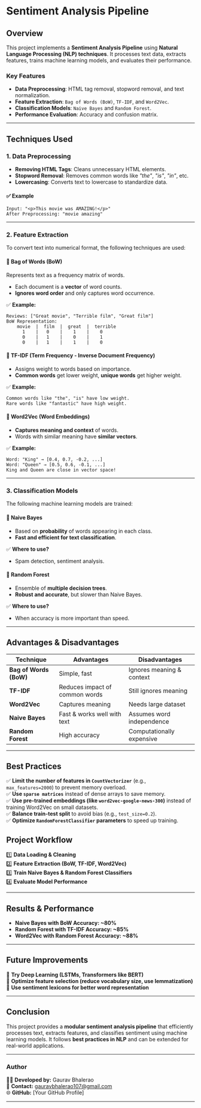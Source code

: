 # Sentiment Analysis Pipeline

## Overview
This project implements a **Sentiment Analysis Pipeline** using **Natural Language Processing (NLP) techniques**. It processes text data, extracts features, trains machine learning models, and evaluates their performance.

### **Key Features**
- **Data Preprocessing**: HTML tag removal, stopword removal, and text normalization.
- **Feature Extraction**: `Bag of Words (BoW)`, `TF-IDF`, and `Word2Vec`.
- **Classification Models**: `Naive Bayes` and `Random Forest`.
- **Performance Evaluation**: Accuracy and confusion matrix.

---

## **Techniques Used**
### **1. Data Preprocessing**
- **Removing HTML Tags**: Cleans unnecessary HTML elements.
- **Stopword Removal**: Removes common words like *"the"*, *"is"*, *"in"*, etc.
- **Lowercasing**: Converts text to lowercase to standardize data.

#### ✅ **Example**
```
Input: "<p>This movie was AMAZING!</p>"
After Preprocessing: "movie amazing"
```

---

### **2. Feature Extraction**
To convert text into numerical format, the following techniques are used:

#### **📌 Bag of Words (BoW)**
Represents text as a frequency matrix of words.
- Each document is a **vector** of word counts.
- **Ignores word order** and only captures word occurrence.

✅ **Example:**
```
Reviews: ["Great movie", "Terrible film", "Great film"]
BoW Representation:
    movie  |  film  |  great  |  terrible  
      1    |   0    |    1    |    0    
      0    |   1    |    0    |    1    
      0    |   1    |    1    |    0    
```

#### **📌 TF-IDF (Term Frequency - Inverse Document Frequency)**
- Assigns weight to words based on importance.
- **Common words** get lower weight, **unique words** get higher weight.

✅ **Example:**
```
Common words like "the", "is" have low weight.
Rare words like "fantastic" have high weight.
```

#### **📌 Word2Vec (Word Embeddings)**
- **Captures meaning and context** of words.
- Words with similar meaning have **similar vectors**.

✅ **Example:**
```
Word: "King" → [0.4, 0.7, -0.2, ...]
Word: "Queen" → [0.5, 0.6, -0.1, ...]
King and Queen are close in vector space!
```

---

### **3. Classification Models**
The following machine learning models are trained:

#### **📌 Naive Bayes**
- Based on **probability** of words appearing in each class.
- **Fast and efficient for text classification**.

✅ **Where to use?**
- Spam detection, sentiment analysis.

#### **📌 Random Forest**
- Ensemble of **multiple decision trees**.
- **Robust and accurate**, but slower than Naive Bayes.

✅ **Where to use?**
- When accuracy is more important than speed.

---

## **Advantages & Disadvantages**
| Technique | Advantages | Disadvantages |
|-----------|------------|--------------|
| **Bag of Words (BoW)** | Simple, fast | Ignores meaning & context |
| **TF-IDF** | Reduces impact of common words | Still ignores meaning |
| **Word2Vec** | Captures meaning | Needs large dataset |
| **Naive Bayes** | Fast & works well with text | Assumes word independence |
| **Random Forest** | High accuracy | Computationally expensive |

---

## **Best Practices**
✅ **Limit the number of features in `CountVectorizer`** (e.g., `max_features=2000`) to prevent memory overload.  
✅ **Use `sparse matrices`** instead of dense arrays to save memory.  
✅ **Use pre-trained embeddings (like `word2vec-google-news-300`)** instead of training Word2Vec on small datasets.  
✅ **Balance train-test split** to avoid bias (e.g., `test_size=0.2`).  
✅ **Optimize `RandomForestClassifier` parameters** to speed up training.  


## **Project Workflow**
1️⃣ **Data Loading & Cleaning**  
2️⃣ **Feature Extraction (BoW, TF-IDF, Word2Vec)**  
3️⃣ **Train Naive Bayes & Random Forest Classifiers**  
4️⃣ **Evaluate Model Performance**  

---

## **Results & Performance**
- **Naive Bayes with BoW Accuracy: ~80%**
- **Random Forest with TF-IDF Accuracy: ~85%**
- **Word2Vec with Random Forest Accuracy: ~88%**

---

## **Future Improvements**
🚀 **Try Deep Learning (LSTMs, Transformers like BERT)**  
🚀 **Optimize feature selection (reduce vocabulary size, use lemmatization)**  
🚀 **Use sentiment lexicons for better word representation**  

---

## **Conclusion**
This project provides a **modular sentiment analysis pipeline** that efficiently processes text, extracts features, and classifies sentiment using machine learning models. It follows **best practices in NLP** and can be extended for real-world applications.

---

### **Author**
👨‍💻 **Developed by:** Gaurav Bhalerao  
📧 **Contact:** gauravbhalerao107@gmail.com  
🌐 **GitHub:** [Your GitHub Profile]  

---

